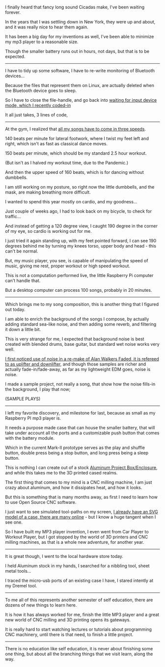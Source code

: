 I finally heard that fancy long sound Cicadas make,
I've been waiting forever.

In the years that I was settling down in New York,
they were up and about, and it was really nice to hear them again.

It has been a big day for my inventions as well,
I've been able to minimize my mp3 player to a reasonable size.

Though the smaller battery runs out in hours,
not days, but that is to be expected.

---

I have to tidy up some software,
I have to re-write monitoring of Bluetooth devices...

Because the files that represent them on Linux,
are actually deleted when the Bluetooth device goes to sleep.

So I have to close the file-handle,
and go back into [waiting for input device mode, which I recently coded-in][1]

It all just takes,
3 lines of code,

---

At the gym,
I realized that [all my songs have to come in three speeds][2].

140 beats per minute for lateral footwork,
where I twist my feet left and right, which isn't as fast as classical dance moves.

150 beats per minute,
which should be my standard 2.5 hour workout.

(But isn't as I halved my workout time,
due to the Pandemic.)

And then the upper speed of 160 beats,
which is for dancing without dumbbells.

I am still working on my posture, so right now the little dumbbells,
and the mask, are making breathing more difficult.

I wanted to spend this year mostly on cardio,
and my goodness...

Just couple of weeks ago, I had to look back on my bicycle,
to check for traffic...

And instead of getting a 120 degree view,
I caught 190 degree in the corner of my eye, so cardio is working out for me.

I just tried it again standing up, with my feet pointed forward,
I can see 190 degrees behind me by turning my knees torso, upper body and head - this can't be normal.

But, my music player, you see, is capable of manipulating the speed of music,
giving me rest, proper workout or high speed workout.

This is not a computation performed live,
the little Raspberry Pi computer can't handle that.

But a desktop computer can process 100 songs,
probably in 20 minutes.

---

Which brings me to my song composition,
this is another thing that I figured out today.

I am able to enrich the background of the songs I compose,
by actually adding standard sea-like noise, and then adding some reverb, and filtering it down a little bit.

This is very strange for me, I expected that background noise is best created with blended drums, base guitar,
but standard wet noise works very well.

[I first noticed use of noise in a re-make of Alan Walkers Faded, it is refereed to as uplifter and downlifter][3],
and though those samples are richer and actually fade-in/fade-away, as far as my lightweight EDM goes, noise is noise.

I made a sample project, not really a song,
that show how the noise fills-in the background, I play that now;

(SAMPLE PLAYS)

---

I left my favorite discovery, and milestone for last,
because as small as my Raspberry PI mp3 player is.

It needs a purpose made case that can house the smaller battery,
that will take under account all the ports and a customizable push button that comes with the battery module.

Which in the current Mark-II prototype serves as the play and shuffle button,
double press being a stop button, and long press being a sleep button.

This is nothing I can create out of a stock [Aluminum Project Box/Enclosure][4],
and while this takes me to the 3D printed cased realms.

The first thing that comes to my mind is a CNC milling machine,
I am just crazy about aluminum, and how it dissipates heat, and how it looks.

But this is something that is many months away,
as first I need to learn how to use Open Source CNC software.

I just want to see simulated tool-paths on my screen,
[I already have an SVG model of a case, there are many online][5] - but I know a huge tangent when I see one.

So I have built my MP3 player invention, I even went from Car Player to Workout Player,
but I got stopped by the world of 3D printers and CNC milling machines, as that is a whole new adventure, for another year.

---

It is great though,
I went to the local hardware store today.

I held Aluminum stock in my hands,
I searched for a nibbling tool, sheet metal tools...

I traced the micro-usb ports of an existing case I have,
I stared intently at my Dremel tool.

---

To me all of this represents another semester of self education,
there are dozens of new things to learn here.

It is how it has always worked for me,
finish the little MP3 player and a great new world of CNC milling and 3D printing opens its gateways.

It is really hard to start watching lectures or tutorials about programming CNC machinery,
until there is that need, to finish a little project.

---

There is no education like self education, it is never about finishing some one thing,
but about all the branching things that we visit learn, along the way.




[1]: https://github.com/catpea/isir/blob/bd355ff8af700836463c4c524cf4a36e50da7c10/device.js#L29
[2]: https://ffmpeg.org/ffmpeg-filters.html#atempo
[3]: https://splice.com/Pro-Alemaker/alan-walker---faded-full-remake
[4]: https://www.amazon.com/aluminum-project-box/s?k=aluminum+project+box
[5]: https://all3dp.com/2/raspberry-pi-zero-case-3d-print-update/

